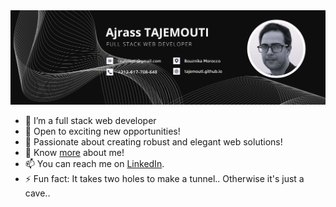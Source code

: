 <img src="banner.png" alt="banner">

- 🔭 I’m a full stack web developer
- 🌱 Open to exciting new opportunities!
- 👯 Passionate about creating robust and elegant web solutions!
- 💬 Know [more](https://www.facebook.com/ajrass) about me!
- 📫 You can reach me on [LinkedIn](https://linkedin.com/in/ajrass).
- ⚡ Fun fact: It takes two holes to make a tunnel.. Otherwise it's just a cave..
